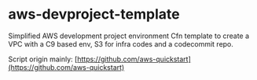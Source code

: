 # aws-devproject-template

Simplified AWS development project environment Cfn template to create a VPC with a C9 based env, S3 for infra codes and a codecommit repo.

Script origin mainly: [https://github.com/aws-quickstart](https://github.com/aws-quickstart)
